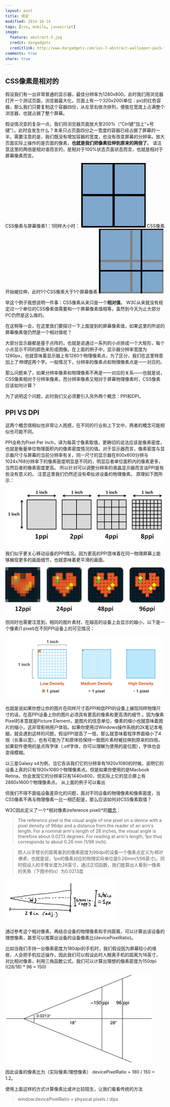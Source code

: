 ```yaml
---
layout: post
title: 待定
modified: 2014-10-14
tags: [css, mobile, javascript]
image:
  feature: abstract-3.jpg
  credit: dargadgetz
  creditlink: http://www.dargadgetz.com/ios-7-abstract-wallpaper-pack-for-iphone-5-and-ipod-touch-retina/
comments: true
share: true
---
```


## CSS像素是相对的

假设我们有一台非常普通的显示器，最佳分辨率为1280x800。此时我们用浏览器打开一个测试页面，浏览器最大化，页面上有一个320x200(单位：px)的红色容器，那么我们只要复制这个容器四份，从左至右依次排列，便能在宽度上占满整个浏览器，也就占据了整个屏幕。

假设情况变的复杂一点，我们将浏览器页面放大至200%（“Ctrl键”加上“+号键”）。此时会发生什么？本来只占页面四分之一宽度的容器已经占据了屏幕的一半。需要注意的是，我们既没有增加容器的宽度，也没有改变屏幕的分辨率。放大页面实际上操作的是页面的像素，**也就是我们把像素拉伸到原来的两倍了**。 请注意这里的两倍是相对谁而言的，是相对于100%状态页面状态而言，也就是相对于屏幕像素而言。

CSS像素与屏幕像素1：1同样大小时：
![origin_pixel](./images/ppi/csspixels_100.gif)
CSS像素开始被拉伸，此时1个CSS像素大于1个屏幕像素
![zoom_in_pixel](./images/ppi/csspixels_in.gif)

举这个例子我想说明一件事：CSS像素从来只是一个**相对值**。 W3C从来就没有规定过一个单位的CSS像素值需要和一个屏幕像素值相等，虽然到今天为止大部分PC仍然是这么做的。

在这稍等一会，在这里我们要探讨一下上面提到的屏幕像素值，如果这里的所说的屏幕像素值仍然是一个相对值呢？

大部分显示器都是基于点阵的，也就是说通过一系列的小点排成一个大矩形，每个小点显示不同的颜色来形成图像。在上面的例子中，显示器分辨率宽度为1280px，也就意味着显示器上有1280个物理像素点，为了区分，我们在这里特意加上了*物理*这两个字。一般情况下，分辨率的像素点和物理像素点是一一对应的。

那么问题来了，如果分辨率像素和物理像素不再是一一对应的关系——也就是说，CSS像素相对于分辨率像素，而分辨率像素又相对于屏幕物理像素时，CSS像素应该如何计算？

为了说明这个问题，此时我们又必须要引入另外两个概念：PPI和DPI。


## PPI VS DPI

这两个概念很相似也非常让人困惑，在不同的行业和上下文中，两者的概念可能相似也可能不同。

PPI全称为Pixel Per Inch，译为每英寸像素取值，更确切的说法应该是像素密度，也就是衡量单位物理面积内的像素密度情况的值。对于显示器而言，像素密度与显示器尺寸与屏幕的当前分辨率有关，同一尺寸的显示器在800x600分辨与1024x768分辨率下的像素密度明显是不同的，明显后者单位面积内的像素更多，当然后者的像素密度更高。 所以针对可以调整分辨率的液晶显示器而言谈PPI是有些没有意义的。 注意这里我们仍然还没有牵扯进设备的物理像素。 原理如下图所示：

![original](./images/ppi/original.png)

我们似乎更关心移动设备的PPI情况。因为更高的PPI意味着在同一物理屏幕上能够展现更多的画面细节，也就意味着更平滑的画面。

![original](./images/ppi/original.jpg)

但同时也需要注意到，相同的图片素材，在越高的设备上会显示的越小，以下是一个像素(1 pixel)在不同PPI设备上的可见情况：

![pixel-density-1](./images/ppi/pixel-density-1.png)

也就是说如果你想让你的图片在同样尺寸高PPI和低PPI的设备上展现同样物理尺寸的话，在高PPI设备上你的图片必须具有更高的像素和更高清的细节
。因为像素Pixel的本意就是Picture Element，是图片的信息单位，像素的缩小也就意味着图片的缩小，这非常影响用户体验。如果你使用过Windows操作系统的2k笔记本电脑，就会遇到这样的问题，假设PPI提高了一倍，那么就意味着程序界面缩小了4倍（长乘以宽），也有可能为了和原体验保持一致图片素材被拉伸到原来的四倍，如果软件使用的是点阵字体（.otf字体，你可以理解为使用的是位图），字体也会变得模糊。

以三星Galaxy s4为例，当它告诉我们它的分辨率有1920x1080的时候，说明它的设备上真的只有1920x1080个物理像素点。但是如果你使用的是Macbook Retina，你会发现它的分辨率只有1440x800，但实际上它的显示屏上有2880x1600个物理像素点。 从上面的例子可以看出







但我们不得不面临设备差异化的问题，面对不同设备的物理像素和像素密度，当CSS像素不再与物理像素一比一相匹配是，那么应该如何对CSS像素取值？

W3C因此定义了一个*相对像素(reference pixel)*的[概念](http://www.w3.org/TR/CSS21/syndata.html#length-units)：

>The reference pixel is the visual angle of one pixel on a device with a pixel density of 96dpi and a distance from the reader of an arm's length. For a nominal arm's length of 28 inches, the visual angle is therefore about 0.0213 degrees. For reading at arm's length, 1px thus corresponds to about 0.26 mm (1/96 inch).

>把人以手臂长的距离看到的像素密度为96dpi的设备一个像素点定义为*相对像素*，也就是说，1px的像素对应的物理实际单位是0.26mm(1/96英寸)。同时假设人的手臂长度为28英寸，通过正切函数，我们能算出人看到一像素的夹角（下图中的α）为0.0213度

![pxangles](./images/ppi/pxangles.png)

通过参考这个相对像素，再结合设备的物理像素和手持距离，可以计算出该设备的理想像素，甚至可以推算出设备的设备像素比(devicePixelRatio)。

比如当我们手持一台像素密度为180dpi的手机时，我们假设因为屏幕较小的缘故，人会把手机拉近操作，因此我们可以假设此时人眼离手机的距离为18英寸，对比相对像素，利用三角函数公式，我们可以计算出理想的像素密度为150dpi ((28/18) * 96 = 150)

![calculate-dpr](./images/ppi/calculate-dpr.png)

因此设备的像素比为（实际像素/理想像素） devicePixelRatio = 180 / 150 = 1.2。

使用上面这样的方式计算像素比或许比较陌生，让我们看看传统的方法

>window.devicePixelRatio = physical pixels / dips





